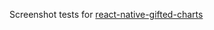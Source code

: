 Screenshot tests for [react-native-gifted-charts](https://github.com/Abhinandan-Kushwaha/react-native-gifted-charts)